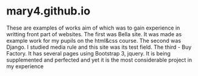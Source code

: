 # mary4.github.io
These are examples of works aim of which was to gain experienсe in writting front part of websites. 
The first was Bella site. It was made as example work for my pupils on the html&css course.
The second was Django. I studied media rule and this site was its test field.
The third - Buy Factory. It has several pages using Bootstrap 3, jquery. 
It is being supplemented and perfected and yet it is the most considerable project in my experience
